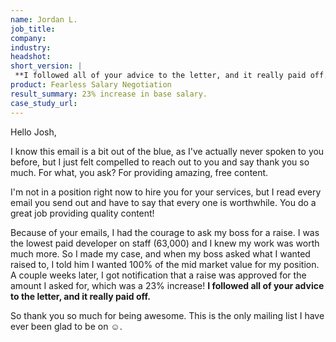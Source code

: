 ```yaml
---
name: Jordan L.
job_title: 
company: 
industry: 
headshot: 
short_version: |
 **I followed all of your advice to the letter, and it really paid off.**
product: Fearless Salary Negotiation
result_summary: 23% increase in base salary.
case_study_url: 
---
```


Hello Josh,

I know this email is a bit out of the blue, as I've actually never spoken to you before, but I just felt compelled to reach out to you and say thank you so much. For what, you ask? For providing amazing, free content.

I'm not in a position right now to hire you for your services, but I read every email you send out and have to say that every one is worthwhile. You do a great job providing quality content!

Because of your emails, I had the courage to ask my boss for a raise. I was the lowest paid developer on staff (63,000) and I knew my work was worth much more. So I made my case, and when my boss asked what I wanted raised to, I told him I wanted 100% of the mid market value for my position. A couple weeks later, I got notification that a raise was approved for the amount I asked for, which was a 23% increase! **I followed all of your advice to the letter, and it really paid off.**

So thank you so much for being awesome. This is the only mailing list I have ever been glad to be on ☺️.